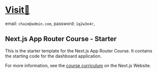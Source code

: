 # [Visit🚀](https://nextjs-dashboard-fiqjh8xjo-chaimbarors-projects.vercel.app/)
  email: `chaim@admin.com`,
  password: `1q2w3e4r`,
## Next.js App Router Course - Starter

This is the starter template for the Next.js App Router Course. It contains the starting code for the dashboard application.

For more information, see the [course curriculum](https://nextjs.org/learn) on the Next.js Website.
